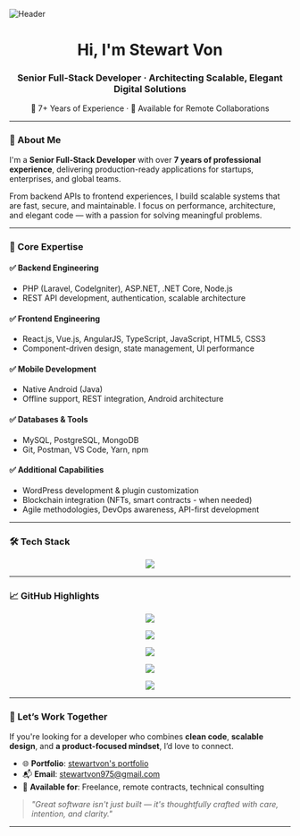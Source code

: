 ![Header](https://github.com/partner20307/partner20307/assets/105185902/863fac04-75b2-4020-8594-a16512914d7e)

<h1 align="center">Hi, I'm Stewart Von</h1>
<h3 align="center">Senior Full-Stack Developer · Architecting Scalable, Elegant Digital Solutions</h3>

<p align="center">
  🔹 7+ Years of Experience · 💼 Available for Remote Collaborations
</p>

---

### 💼 About Me

I'm a **Senior Full-Stack Developer** with over **7 years of professional experience**, delivering production-ready applications for startups, enterprises, and global teams.

From backend APIs to frontend experiences, I build scalable systems that are fast, secure, and maintainable. I focus on performance, architecture, and elegant code — with a passion for solving meaningful problems.

---

### 🚀 Core Expertise

#### ✅ Backend Engineering
- PHP (Laravel, CodeIgniter), ASP.NET, .NET Core, Node.js
- REST API development, authentication, scalable architecture

#### ✅ Frontend Engineering
- React.js, Vue.js, AngularJS, TypeScript, JavaScript, HTML5, CSS3
- Component-driven design, state management, UI performance

#### ✅ Mobile Development
- Native Android (Java)
- Offline support, REST integration, Android architecture

#### ✅ Databases & Tools
- MySQL, PostgreSQL, MongoDB
- Git, Postman, VS Code, Yarn, npm

#### ✅ Additional Capabilities
- WordPress development & plugin customization
- Blockchain integration (NFTs, smart contracts - when needed)
- Agile methodologies, DevOps awareness, API-first development

---

### 🛠️ Tech Stack

<p align="center">
  <img src="https://skillicons.dev/icons?i=html,css,js,ts,php,laravel,codeigniter,wordpress,dotnet,csharp,nodejs,react,vue,angularjs,android,mysql,postgres,mongodb,git,postman,vscode,yarn,npm" />
</p>

---

### 📈 GitHub Highlights

<p align="center">
  <img src="https://github-readme-stats.vercel.app/api/top-langs/?username=stewartvon&layout=compact&theme=tokyonight" />
</p>

<p align="center">
  <img src="https://github-readme-streak-stats.herokuapp.com/?user=stewartvon&theme=tokyonight" />
</p>

<p align="center">
  <img src="https://github-profile-summary-cards.vercel.app/api/cards/profile-details?username=stewartvon&theme=tokyonight" />
</p>

<p align="center">
  <img src="https://github-readme-stats.vercel.app/api?username=stewartvon&show_icons=true&theme=tokyonight&hide_border=true&include_all_commits=true&count_private=true" />
</p>

<p align="center">
  <img src="https://github-contribution-grid-snake.vercel.app/?user=stewartvon&theme=tokyo-night" />
</p>

---

### 🤝 Let’s Work Together

If you're looking for a developer who combines **clean code**, **scalable design**, and **a product-focused mindset**, I’d love to connect.

- 🌐 **Portfolio**: [stewartvon's portfolio](https://portfolio-full-stack-sepia.vercel.app/)
- 📬 **Email**: [stewartvon975@gmail.com](mailto:stewartvon975@gmail.com)
- 💼 **Available for**: Freelance, remote contracts, technical consulting

> *"Great software isn't just built — it's thoughtfully crafted with care, intention, and clarity."*

---

<!--
**stewartvon/stewartvon** is a ✨ special ✨ repository because its `README.md` appears on your GitHub profile.

This README is designed to reflect my experience, mindset, and development standards. Thanks for reading!
-->
